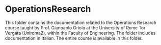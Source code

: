 # OperationsResearch
This folder contains the documentation related to the Operations Research course taught by Prof. Gianpaolo Oriolo at the University of Rome Tor Vergata (Uniroma2), within the Faculty of Engineering.   The folder includes documentation in Italian.   The entire course is available in this folder.
